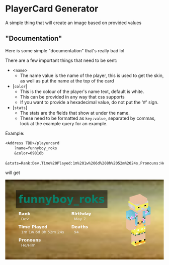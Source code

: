 # PlayerCard Generator

A simple thing that will create an image based on provided values

## "Documentation"

Here is some simple "documentation" that's really bad lol

There are a few important things that need to be sent:

- <`name`>
  - The name value is the name of the player, this is used to get the skin, as well as put the name at the top of the card
- \[`color`]
  - This is the colour of the player's name text, default is white.
  - This can be provided in any way that css supports
  - If you want to provide a hexadecimal value, do not put the '#' sign.
- \[`stats`]
  - The stats are the fields that show at under the name.
  - These need to be formatted as `key:value`, separated by commas, look at the example query for an example.

Example:

```
<Address TBD>/playercard
    ?name=funnyboy_roks
    &color=09816b
    &stats=Rank:Dev,Time%20Played:1m%201w%206d%208h%2052m%2024s,Pronouns:He/Him,Birthday:May%207,Deaths:94
```

will get

![PlayerCard Example](./playercard-example.png)
